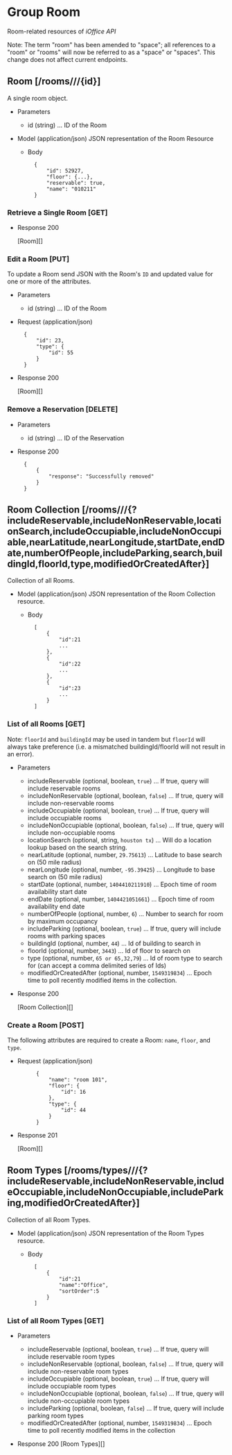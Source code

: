 # Group Room
Room-related resources of *iOffice API* 

Note: The term "room" has been amended to "space"; all references to a "room" or "rooms" will now be referred to as a "space" or "spaces". This change does not affect current endpoints.  

## Room [/rooms///{id}]
A single room object.


+ Parameters
    + id (string) ... ID of the Room

+ Model (application/json)
    JSON representation of the Room Resource

    + Body

            {
                "id": 52927,
                "floor": {...},
                "reservable": true,
                "name": "010211"
            }

### Retrieve a Single Room [GET]
+ Response 200

    [Room][]

### Edit a Room [PUT]
To update a Room send JSON with the Room's `ID` and updated value for one or more of the attributes.

+ Parameters
    + id (string) ... ID of the Room
    
+ Request (application/json)

        {
        	"id": 23,
            "type": {
                "id": 55
            }
        }

+ Response 200
    
    [Room][]

### Remove a Reservation [DELETE]
+ Parameters
    + id (string) ... ID of the Reservation
+ Response 200

        {
            {
                "response": "Successfully removed"
            }
        }

## Room Collection [/rooms///{?includeReservable,includeNonReservable,locationSearch,includeOccupiable,includeNonOccupiable,nearLatitude,nearLongitude,startDate,endDate,numberOfPeople,includeParking,search,buildingId,floorId,type,modifiedOrCreatedAfter}]
Collection of all Rooms.

+ Model (application/json)
    JSON representation of the Room Collection resource.

    + Body

            [
                {
                    "id":21
                    ...
                },
                {
                    "id":22
                    ...
                },
                {
                    "id":23
                    ...
                }
            ]

### List of all Rooms [GET]

Note: `floorId` and `buildingId` may be used in tandem but `floorId` will always take preference (i.e. a mismatched buildingId/floorId will not result in an error).

+ Parameters
    + includeReservable (optional, boolean, `true`) ... If true, query will include reservable rooms
    + includeNonReservable (optional, boolean, `false`) ... If true, query will include non-reservable rooms
    + includeOccupiable (optional, boolean, `true`) ... If true, query will include occupiable rooms
    + includeNonOccupiable (optional, boolean, `false`) ... If true, query will include non-occupiable rooms
    + locationSearch (optional, string, `houston tx`) ... Will do a location lookup based on the search string.
    + nearLatitude (optional, number, `29.75613`) ... Latitude to base search on (50 mile radius)
    + nearLongitude (optional, number, `-95.39425`) ... Longitude to base search on (50 mile radius)
    + startDate (optional, number, `1404410211910`) ... Epoch time of room availability start date
    + endDate (optional, number, `1404421051661`) ... Epoch time of room availability end date
    + numberOfPeople (optional, number, `6`) ... Number to search for room by maximum occupancy
    + includeParking (optional, boolean, `true`) ... If true, query will include rooms with parking spaces
    + buildingId (optional, number, `44`) ... Id of building to search in
    + floorId (optional, number, `3443`) ... Id of floor to search on
    + type (optional, number, `65 or 65,32,79`) ... Id of room type to search for (can accept a comma delimited series of Ids)
    + modifiedOrCreatedAfter (optional, number, `1549319834`) ... Epoch time to poll recently modified items in the collection.

+ Response 200
    
    [Room Collection][]

### Create a Room [POST]
The following attributes are required to create a Room: `name`, `floor`, and `type`.

+ Request (application/json)

			{
				"name": "room 101",
				"floor": {
					"id": 16
				},
				"type": {
					"id": 44
				}
			}

+ Response 201

	[Room][]

## Room Types [/rooms/types///{?includeReservable,includeNonReservable,includeOccupiable,includeNonOccupiable,includeParking,modifiedOrCreatedAfter}]
Collection of all Room Types.

+ Model (application/json)
    JSON representation of the Room Types resource.

    + Body

            [
                {
                    "id":21
                    "name":"Office",
                    "sortOrder":5
                }
            ]

### List of all Room Types [GET]
+ Parameters
    + includeReservable (optional, boolean, `true`) ... If true, query will include reservable room types
    + includeNonReservable (optional, boolean, `false`) ... If true, query will include non-reservable room types
    + includeOccupiable (optional, boolean, `true`) ... If true, query will include occupiable room types
    + includeNonOccupiable (optional, boolean, `false`) ... If true, query will include non-occupiable room types
    + includeParking (optional, boolean, `false`) ... If true, query will include parking room types
    + modifiedOrCreatedAfter (optional, number, `1549319834`) ... Epoch time to poll recently modified items in the collection
    
+ Response 200
	[Room Types][]
